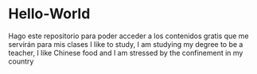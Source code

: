 # Hello-World
Hago este repositorio para poder acceder a los contenidos gratis que me servirán para mis clases
I like to study, I am studying my degree to be a teacher, I like Chinese food and I am stressed by the confinement in my country
